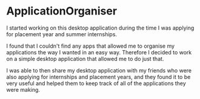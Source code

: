 # ApplicationOrganiser
I started working on this desktop application during the time I was applying for placement year and summer internships. 

I found that I couldn't find any apps that allowed me to organise my applications the way I wanted in an easy way. Therefore I decided to work on a simple desktop application that allowed me to do just that.

I was able to then share my desktop application with my friends who were also applying for internships and placement years, and they found it to be very useful and helped them to keep track of all of the applications they were making.
